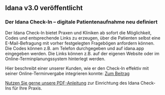 ## Idana v3.0 veröffentlicht

### Der Idana Check-In – digitale Patientenaufnahme neu definiert
Der Idana Check-In bietet Praxen und Kliniken ab sofort die Möglichkeit, Codes und entsprechende Links zu erzeugen, über die Patienten selbst eine E-Mail-Befragung mit vorher festgelegten Fragebögen anfordern können. Die Codes können z.B. am Telefon durchgegeben und auf idana.app eingegeben werden. Die Links können z.B. auf der eigenen Website oder im Online-Terminplanungssystem hinterlegt werden.

Hier beschreibt einer unserer Kunden, wie er den Check-In effektiv mit seiner Online-Terminvergabe integrieren konnte: [Zum Beitrag](https://idana.com/anwender-video-integration-von-idana-in-die-praxissoftware-tomedo-und-der-nutzen-im-umgang-mit-der-corona-pandemie/)

[Nutzen Sie gerne unsere PDF-Anleitung](https://idana.com/Idana-Check-In-Anleitung.pdf) zur Einrichtung des Idana Check-Ins für Ihre Praxis.